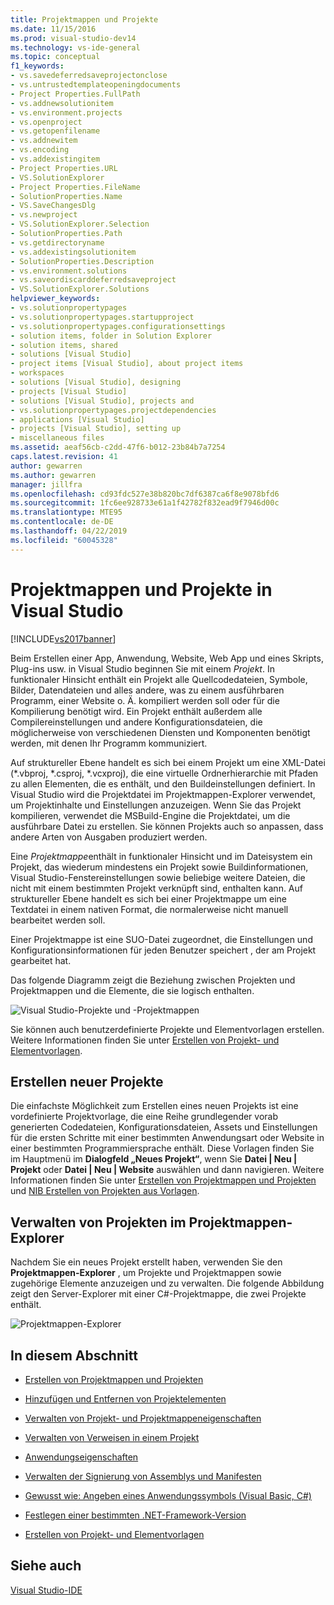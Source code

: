 ```yaml
---
title: Projektmappen und Projekte
ms.date: 11/15/2016
ms.prod: visual-studio-dev14
ms.technology: vs-ide-general
ms.topic: conceptual
f1_keywords:
- vs.savedeferredsaveprojectonclose
- vs.untrustedtemplateopeningdocuments
- Project Properties.FullPath
- vs.addnewsolutionitem
- vs.environment.projects
- vs.openproject
- vs.getopenfilename
- vs.addnewitem
- vs.encoding
- vs.addexistingitem
- Project Properties.URL
- VS.SolutionExplorer
- Project Properties.FileName
- SolutionProperties.Name
- VS.SaveChangesDlg
- vs.newproject
- VS.SolutionExplorer.Selection
- SolutionProperties.Path
- vs.getdirectoryname
- vs.addexistingsolutionitem
- SolutionProperties.Description
- vs.environment.solutions
- vs.saveordiscarddeferredsaveproject
- VS.SolutionExplorer.Solutions
helpviewer_keywords:
- vs.solutionpropertypages
- vs.solutionpropertypages.startupproject
- vs.solutionpropertypages.configurationsettings
- solution items, folder in Solution Explorer
- solution items, shared
- solutions [Visual Studio]
- project items [Visual Studio], about project items
- workspaces
- solutions [Visual Studio], designing
- projects [Visual Studio]
- solutions [Visual Studio], projects and
- vs.solutionpropertypages.projectdependencies
- applications [Visual Studio]
- projects [Visual Studio], setting up
- miscellaneous files
ms.assetid: aeaf56cb-c2dd-47f6-b012-23b84b7a7254
caps.latest.revision: 41
author: gewarren
ms.author: gewarren
manager: jillfra
ms.openlocfilehash: cd93fdc527e38b820bc7df6387ca6f8e9078bfd6
ms.sourcegitcommit: 1fc6ee928733e61a1f42782f832ead9f7946d00c
ms.translationtype: MTE95
ms.contentlocale: de-DE
ms.lasthandoff: 04/22/2019
ms.locfileid: "60045328"
---
```

# <a name="solutions-and-projects-in-visual-studio"></a>Projektmappen und Projekte in Visual Studio
[!INCLUDE[vs2017banner](../includes/vs2017banner.md)]

Beim Erstellen einer App, Anwendung, Website, Web App und eines Skripts, Plug-ins usw. in Visual Studio beginnen Sie mit einem *Projekt*. In funktionaler Hinsicht enthält ein Projekt alle Quellcodedateien, Symbole, Bilder, Datendateien und alles andere, was zu einem ausführbaren Programm, einer Website o. Ä. kompiliert werden soll oder für die Kompilierung benötigt wird.  Ein Projekt enthält außerdem alle Compilereinstellungen und andere Konfigurationsdateien, die möglicherweise von verschiedenen Diensten und Komponenten benötigt werden, mit denen Ihr Programm kommuniziert.

 Auf struktureller Ebene handelt es sich bei einem Projekt um eine XML-Datei (*.vbproj, \*.csproj, \*.vcxproj), die eine virtuelle Ordnerhierarchie mit Pfaden zu allen Elementen, die es enthält, und den Buildeinstellungen definiert. In Visual Studio wird die Projektdatei im Projektmappen-Explorer verwendet, um Projektinhalte und Einstellungen anzuzeigen. Wenn Sie das Projekt kompilieren, verwendet die MSBuild-Engine die Projektdatei, um die ausführbare Datei zu erstellen. Sie können Projekts auch so anpassen, dass andere Arten von Ausgaben produziert werden.

 Eine *Projektmappe*enthält in funktionaler Hinsicht und im Dateisystem ein Projekt, das wiederum mindestens ein Projekt sowie Buildinformationen, Visual Studio-Fenstereinstellungen sowie beliebige weitere Dateien, die nicht mit einem bestimmten Projekt verknüpft sind, enthalten kann. Auf struktureller Ebene handelt es sich bei einer Projektmappe um eine Textdatei in einem nativen Format, die normalerweise nicht manuell bearbeitet werden soll.

 Einer Projektmappe ist eine SUO-Datei zugeordnet, die Einstellungen und Konfigurationsinformationen für jeden Benutzer speichert , der am Projekt gearbeitet hat.

 Das folgende Diagramm zeigt die Beziehung zwischen Projekten und Projektmappen und die Elemente, die sie logisch enthalten.

 ![Visual Studio-Projekte und -Projektmappen](../ide/media/vs2015-project-diagram.png "vs2015_project_diagram")

 Sie können auch benutzerdefinierte Projekte und Elementvorlagen erstellen. Weitere Informationen finden Sie unter [Erstellen von Projekt- und Elementvorlagen](../ide/creating-project-and-item-templates.md).

## <a name="creating-new-projects"></a>Erstellen neuer Projekte
 Die einfachste Möglichkeit zum Erstellen eines neuen Projekts ist eine vordefinierte Projektvorlage, die eine Reihe grundlegender vorab generierten Codedateien, Konfigurationsdateien, Assets und Einstellungen für die ersten Schritte mit einer bestimmten Anwendungsart oder Website in einer bestimmten Programmiersprache enthält. Diese Vorlagen finden Sie im Hauptmenü im **Dialogfeld „Neues Projekt“**, wenn Sie **Datei &#124; Neu &#124; Projekt** oder **Datei &#124; Neu &#124; Website** auswählen und dann navigieren. Weitere Informationen finden Sie unter [Erstellen von Projektmappen und Projekten](../ide/creating-solutions-and-projects.md) und [NIB Erstellen von Projekten aus Vorlagen](http://msdn.microsoft.com/7c36d86a-6b79-4480-8228-0f925f1204b2).

## <a name="managing-projects-in-solution-explorer"></a>Verwalten von Projekten im Projektmappen-Explorer
 Nachdem Sie ein neues Projekt erstellt haben, verwenden Sie den **Projektmappen-Explorer** , um Projekte und Projektmappen sowie zugehörige Elemente anzuzeigen und zu verwalten. Die folgende Abbildung zeigt den Server-Explorer mit einer C#-Projektmappe, die zwei Projekte enthält.

 ![Projektmappen-Explorer](../ide/media/vs2015-solution-explorer.png "vs2015_solution_explorer")

## <a name="in-this-section"></a>In diesem Abschnitt

- [Erstellen von Projektmappen und Projekten](../ide/creating-solutions-and-projects.md)

- [Hinzufügen und Entfernen von Projektelementen](../ide/adding-and-removing-project-items.md)

- [Verwalten von Projekt- und Projektmappeneigenschaften](../ide/managing-project-and-solution-properties.md)

- [Verwalten von Verweisen in einem Projekt](../ide/managing-references-in-a-project.md)

- [Anwendungseigenschaften](../ide/application-properties.md)

- [Verwalten der Signierung von Assemblys und Manifesten](../ide/managing-assembly-and-manifest-signing.md)

- [Gewusst wie: Angeben eines Anwendungssymbols (Visual Basic, C#)](../ide/how-to-specify-an-application-icon-visual-basic-csharp.md)

- [Festlegen einer bestimmten .NET-Framework-Version](../ide/targeting-a-specific-dotnet-framework-version.md)

- [Erstellen von Projekt- und Elementvorlagen](../ide/creating-project-and-item-templates.md)

## <a name="see-also"></a>Siehe auch
 [Visual Studio-IDE](../ide/visual-studio-ide.md)
